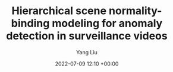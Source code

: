 ---
layout: post
title:  "Hierarchical scene normality-binding modeling for anomaly detection in surveillance videos"
date:   2022-07-09 12:10 +00:00
image: images/TNNLS.jpg
categories: research
author: "Yang Liu"
authors: " Qianyue Bao, Fang Liu, Yang Liu, Licheng Jiao, Xu Liu, Lingling Li"
venue: "Proceedings of the 30th ACM international conference on multimedia"
arxiv: 
code: 
website: 
---